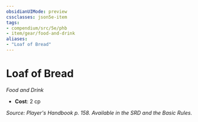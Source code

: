```yaml
---
obsidianUIMode: preview
cssclasses: json5e-item
tags:
- compendium/src/5e/phb
- item/gear/food-and-drink
aliases: 
- "Loaf of Bread"
---
```

# Loaf of Bread
*Food and Drink*  

- **Cost**: 2 cp

*Source: Player's Handbook p. 158. Available in the SRD and the Basic Rules.*